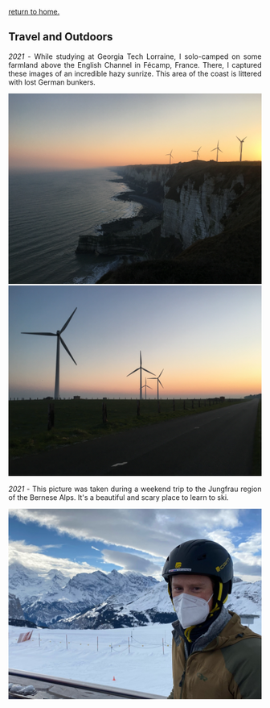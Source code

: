 [return to home.](/index.html)

## Travel and Outdoors

<p style="text-align: justify;"><em>2021</em> - While studying at Georgia Tech Lorraine, I solo-camped on some farmland above the English Channel in Fécamp, France. There, I captured these images of an incredible hazy sunrize. This area of the coast is littered with lost German bunkers.</p>
<img src="/assets/img/travel/english_channel-min.JPG" alt="english channel sunrise" width="800" class="center">
<img src="/assets/img/travel/IMG_3100-min.JPG" alt="wind turbines sunrise" width="800" class="center">

<p style="text-align: justify;"><em>2021</em> - This picture was taken during a weekend trip to the Jungfrau region of the Bernese Alps. It's a beautiful and scary place to learn to ski.</p>
<img src="/assets/img/travel/IMG_0282-min.jpg" alt="jungfrau skiing" width="800" class="center">
